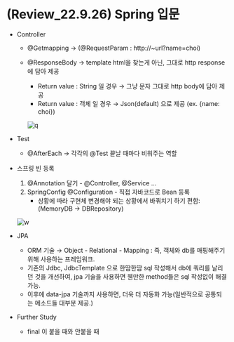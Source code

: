 # (Review_22.9.26) Spring 입문

- Controller
    - @Getmapping → (@RequestParam : http://~url?name=choi)
    - @ResponseBody → template html을 찾는게 아닌, 그대로 http response에 담아 제공
        - Return value : String 일 경우 → 그냥 문자 그대로 http body에 담아 제공
        - Return value : 객체 일 경우 → Json(default) 으로 제공 (ex. {name: choi})
        
        ![q](https://user-images.githubusercontent.com/73485743/192328775-a6d0d815-008e-4b17-989e-7189a452b01b.png)
        
- Test
    - @AfterEach → 각각의 @Test 끝날 때마다 비워주는 역할
- 스프링 빈 등록
    1. @Annotation 달기 - @Controller, @Service …
    2. SpringConfig @Configuration - 직접 자바코드로 Bean 등록
        - 상황에 따라 구현체 변경해야 되는 상황에서 바꿔치기 하기 편함: (MemoryDB → DBRepository)
    
    ![w](https://user-images.githubusercontent.com/73485743/192328847-d58b392c-da73-4afb-b1c1-dfa2e36d3cea.png)
    
- JPA
    - ORM 기술 → Object - Relational - Mapping : 즉, 객체와 db를 매핑해주기 위해 사용하는 프레임워크.
    - 기존의 Jdbc, JdbcTemplate 으로 한땀한땀 sql 작성해서 db에 쿼리를 날리던 것을 개선하여, jpa 기술을 사용하면 웬만한 method들은 sql 작성없이 해결 가능.
    - 이후에 data-jpa 기술까지 사용하면, 더욱 더 자동화 가능(일반적으로 공통되는 메소드들 대부분 제공.)
- Further Study
    - final 이 붙을 때와 안붙을 때
